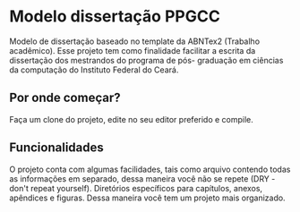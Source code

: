 # Modelo dissertação PPGCC

Modelo de dissertação baseado no template da ABNTex2 (Trabalho acadêmico). Esse projeto
tem como finalidade facilitar a escrita da dissertação dos mestrandos do programa de pós-
graduação em ciências da computação do Instituto Federal do Ceará.

## Por onde começar?

Faça um clone do projeto, edite no seu editor preferido e compile.

## Funcionalidades

O projeto conta com algumas facilidades, tais como arquivo contendo todas as informações em separado,
dessa maneira você não se repete (DRY - don't repeat yourself). Diretórios específicos para capítulos,
anexos, apêndices e figuras. Dessa maneira você tem um projeto mais organizado.

